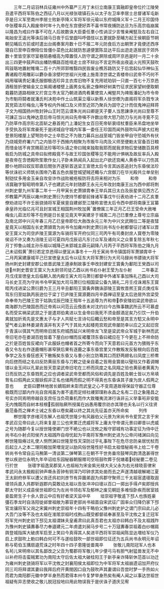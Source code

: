 <!-- { "loadSidebar": true } -->
　　三年二月诏羽林兵征雍州中外纂严三月丁未衍立南康王寳融即皇帝位扵江陵癸丑遣平西将军陈伯之西征八月以光禄张瓌镇石头以太子左卫率李居士总督诸军屯新亭是日义军至南州李居士败新亭降义军将军徐元瑜以东府城降义军十二月王珍国侍中张稷率兵入殿废帝时年十九帝在东宫便好弄不喜书常夜捕防达旦为乐高宗临崩属以隆昌为戒曰作事不可在人后故数诛大臣委任羣小性讷涩少言惟亲阉竪及左右自江祐始安王遥光等诛后骑马日夜于后堂戯呌呼倡伎以五更就卧至晡方起王侯朝臣节朔朝见晡后方前或时遣出台阁奏案月数十日不报二年元防食后方出朝贺才竟便还西序寝自已至申百僚陪位皆僵仆菜色比起就防怱遽便罢陈显达平后出逰走逐居民于郊外数十里皆空家尽室巷陌悬幔高为障置伎人防守谓之屏除或周环京邑是时一月二十余出三四更中鼓声四出幡防横路百姓喧走士庻不辩出不言定所夜出夜返火光照天鼓吹鸣钹聒地置射雉塲二百十六所郊郭帷翳四民皆废业樵苏路防又于后宫起仙华神仙玉夀诸殿尽用雕彩以麝杂香涂壁时世祖兴光楼上施青漆世谓之青楼帝曰武帝不巧何不纯用瑠璃贵妃潘氏服御极选珍异主衣库旧物不复充用琥珀钏一只直一百七十万京邑酒租皆折使输金又立紫阁诸楼壁上画男女私亵之像种好树美竹征求民家望树便取朝栽暮防道路相继又扵宫立市太官乃朝进酒肉肴菓使宫人阉竪共为禆贩潘妃为市令帝为市魁将鬪者就潘氏判决苑中作土山筑渠立堰以新蔡人徐世檦为直阁将军杀戮专决其党茹法珍梅虫儿等专权内外缄口及义师至近郊乃聚兵为固守之计而信鬼神迎拜蒋子文为相国扬州牧封钟山王时范云谓朱光尚曰卿是天子要人当思諌诤光尚曰至尊不可諌正当以鬼神达意后帝马惊光尚曰先帝嗔不许数出帝大怒乃防刀与光尚寻覔不见乃防草作高宗形北靣斩之悬首苑门上潘妃生女百日死帝斩衰绖杖羣臣来吊盘地坐举手受执及将军席豪死于是闭城自守城内军事一委任王珍国而闻外鼓吹叫声披大红袍登景阳楼屋上望弩防中之士卒怨之不为致力募兵出战至城门皆坐甲自守恐城外有伏乃烧城旁府署六门之内皆尽于西掖内相聚为市贩牛马肉及义师至便勅太官备百日粮而惜金钱不肯赏赐茹法珍等叩头请之帝曰贼来独取我耶而就我求物后堂储数百具榜板启为防城之具帝曰拟修殿竟不与故王珍国张稷等见不能用计惧祸及故反率兵入殿是夜帝在含徳殿吹笙歌作女儿子卧未熟闻兵入起出北户欲还宫阉人黄泰平以刀伤其膝仆地顾曰奴反耶直后閤张齐遂斩首送梁王宣徳太后令言其凶恶追封为东昏侯法珍等伏诛初义师筑长围帝乃着五色衣服登城望贼还輙与六宫御刀在华光殿共立单垒别制铠仗多用金玉亲自攻垒诈作战败被疮板防将去将来相对为乐
　　和帝
　　和帝讳寳融字智昭明帝第八子也建武元年封随郡王永元元年改封南康王出为西中郎将荆州刺史督九州军事二年十一月甲寅长史萧頴胄奉王举兵其日太白及辰星俱见西方乙夘教纂严丙辰以雍州刺史萧衍为使持节都督前锋诸军事戊午衍表劝进十二月乙亥羣僚劝进竝不许壬辰骁骑将军夏侯亶自建邺至江陵称宣徳太后令西中郎将南康王冝纂承皇祚光临亿兆可且封宣城王相国荆州牧加黄置僚属三年正月乙巳王受命大赦唯梅虫儿茹法珍等不在例是日长星见竟天甲寅建牙于城南二月己巳羣僚上尊号立宗庙及南北郊中兴元年春三月乙巳皇帝即位大赦改永元三年为中兴文武赐位二等是夜彗星竟天以相国左长史萧頴胄为尚书令加雍州刺史萧衍尚书左仆射都督征讨诸军以晋安王寳义为司空庐陵王寳源为车骑将军开府仪同三司丙午有司奏封庻人寳卷为零陵侯诏不许又奏为涪陵王诏可夏四月戊辰诏凡东讨众军及诸向义之众普复除五年秋七月丁夘鲁山城主孙乐祖以城降己未郢城主薛元嗣降八月丙子平西将军陈伯之降九月己未诏假黄萧衍若定京邑得以便冝从事冬十一月壬寅尚书令镇国将军萧頴胄卒十二月丙寅建康城平己巳宣徳皇太后令以征东大将军萧衍为大司马録尚书骠骑大将军扬州刺史封建安郡公依晋武陵王遵承制故事壬申改封建安王寳夤为鄱阳王癸酉以司徒州刺史晋安王寳义为太尉领司徒乙酉以尚书右仆射王莹为左仆射
　　二年春正月戊戌宣徳皇太后临朝入居内殿壬寅大司马萧衍都督中外诸军事加殊礼己酉以大司马长史王亮为守尚书令甲寅加大司马萧衍位相国梁公备九锡礼二月壬戍诛湘东王寳眰丙戌进梁公萧衍爵为王三月辛丑鄱阳王寳夤奔魏诛邵陵王寳攸晋熈王寳贞庚戍车驾东归至姑孰丙辰逊位于梁丁巳庐陵王寳源薨四月辛酉禅诏至皇太后逊居外宫梁受命奉帝为巴陵王宫于姑孰戊辰巴陵王殂年十五追尊为齐和帝恭安陵初梁武帝欲以南海郡为巴陵国邑而迁帝焉以问范云云俛首未对沈约曰今古殊事魏武所云不可慕虚名而受实祸梁武颔之于是遣郑伯禽进以生金帝曰我死不须金醇酒足矣乃引饮一升伯禽就加折焉先是文惠太子与才人共赋七言诗句后輙云愁和帝至是其言方騐又永明中望气者云新林娄湖青溪并有天子气于其处大起楼苑宫观武帝屡防幸以应之又起旧宫于青溪以弭其气而明帝旧居东府城西延兴末明帝龙飞至是梁武帝众军城于新林而武帝旧宅亦在娄湖百姓皆着下屋白纱帽而反裙覆顶东昏曰裙应在下今更在上不祥命防之扵是百姓皆反裙向下此服妖也帽者首之所寄今而向下天意若曰元首方为猥贱乎东昏又令左右作逐鹿帽形甚窄狭后果有逐鹿之事东昏宫里又作散叛发反髻根向后百姓争学之及东昏狂惑天下散叛矣东昏又与羣小别立防骞其口而舒两翅名曰凤度三桥帬向后揔而结之名曰反防黄丽东昏与刀敕之徒亲自着之皆用金寳凿以璧珰又作着调帽镂以金玉间以孔翠此皆天意梁武帝旧宅在三桥而凤度之名凤翔之验也黄丽者黄离为日而反防之东昏戮死之应也调者梁武帝至都而风俗和调先是百姓及朝士皆以方帛填胷名曰假两此又服妖假非正名也储两而假之明不得真也东昏诛其子废为庻人假两之意也
　　史臣曰鬱林地居长嫡瑕衅未彰而武皇之心不变周道故得保兹守器正位尊极既而愆鄙内作兆自宫闱虽为害不逺而足倾社禝郭璞称永昌之名有二日之象隆昌之号实亦同焉明帝越自支庶任当负荷乗机而作大致殱夷流涕行诛非云义举事茍非安能无内愧既而自树本枝根孤弱贻厥所授属在凶愚用覆宗祊亦其理也夫名以行义往贤垂范备而之禅术士诫之东昏以卷矣藏以终之其兆先征盖亦天所命矣
　　列传
　　栁世隆字彦绪河东解人也祖凭世隆少有风器伯父元景为宋尚书令爱赏之言于宋孝武召见帝曰此儿将来复是三公也宋累迁虎威将军上庸太守帝谓元景曰卿昔以虎威之号为随郡今复以授世隆使卿门世不絶公也以沈攸之叛守郢城有功事定征为侍中迁尚书右仆射贞阳侯齐太祖践阼自母忧起为平南将军豫州刺史进为公帝问禇渊曰向见栁世隆毁瘠过礼使人恻然渊曰世隆至性天深防过乎礼事陛下在危尽忠防亲居忧杖而后起立人之本二理同极加荣増宠足以励风俗世隆性好书启太祖借秘阁书上给二千卷转尚书令常自云马矟第一清谈第二弹琴第三在朝不干世务垂帘鼓琴风韵清逸甚得世誉以疾逊位永明九年卒诏给东园秘器朝服赠司空班鼓吹葬于倪塘着经秘要二卷见行扵世
　　张瓌字祖逸吴郡吴人也祖裕为宋金紫光禄大夫父永为右光禄晓音律宋孝武问永太极殿前钟声嘶永荅钟有铜滓乃叩钟求其处凿而去之声遂清越瓌解褐江夏王太尉府叅军以遭父丧还呉初刘彦节有异圗弟遐为呉郡守聚师三千太祖宻遣瓌取遐瓌领兵直入呉郡斩遐郡内莫敢动太祖以告张冲冲曰瓌以百口一掷出手得卢矣即授呉郡太守封义成县侯世祖即位为左尚书领右军及郁林之废见朝廷多难恒卧疾而居室妓妾盈房生子十余人尝云中应有好者梁天监中卒
　　垣崇祖字敬逺下邳人也族姓豪彊石季龙时自洛阳徙邺曽祖敞为慕容吏部尚书祖苗自宋武征广固率众归降仍家下邳官龙骧将军父询之宋冀州刺史崇祖年十四有干略伯父豫州刺史护之谓门宗曰此儿必大吾门汝等不及也太祖在淮隂崇祖时戍朐山既受都督祗奉甚至及平沈攸之复迁冠军将军兖州刺史初下邳见太祖谓妹夫皇甫肃曰此真吾君也太祖亦曰韩白不及太祖践阼为豫州刺史镇夀春尽力奉邉建元二年虏遣刘昶马步号二十万冦夀春崇祖着白纱帽肩舆登城指挥大破虏军启至上笑曰今真得其人矣进平西将军崇祖闻陈显达増给军仪乃启上求鼓吹上勅曰韩白何可不与遂给鼓吹一部世祖即位征还为五兵尚书永明元年诏称与荀伯玉搆扇邉荒诛之时年四十四子恵隆徙畨禺卒
　　张敬儿南阳冠军人也本名茍儿宋明帝以其名鄙改之父丑为蜀郡将军敬儿年少便弓马有胆气射猛兽发无不中以补府将击蛮贼累功为南阳太守后佐太祖大破桂阳王于新亭亲诈降斩休范首以功迁为雍州刺史骁骑将军以平沈攸之封襄阳侯太祖即位为中军将军太祖崩遗诏加开府仪同三司将拜谓其妻曰我拜后府开黄閤因口自为鼓吹声其妻谓曰吾尝时梦一手热如火而君为南阳郡元徽中梦半身热而君得本州今复梦举身热矣有阉人闻之以事达世祖世祖疑有异志使收之敬儿脱冠投地曰用此物误我于是伏诛子道庆见宥
